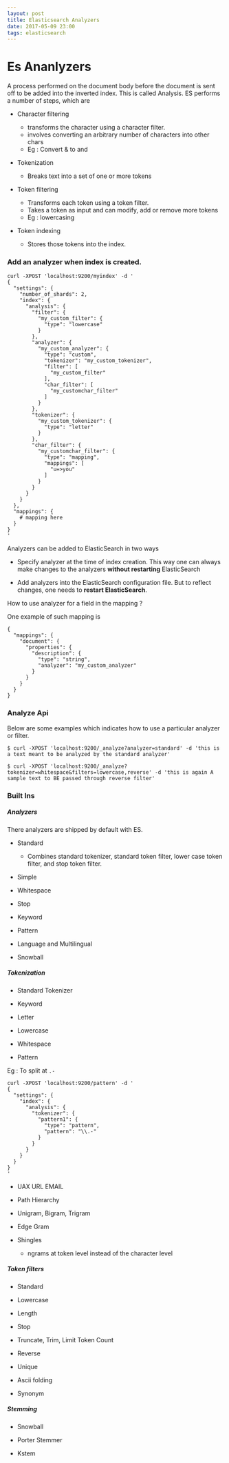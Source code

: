 ```yaml
---
layout: post
title: Elasticsearch Analyzers
date: 2017-05-09 23:00
tags: elasticsearch
---
```


# Es Ananlyzers

A process performed on the document body before the document is sent off to be added into the inverted index. This is called Analysis. ES performs a number of steps, which are

* Character filtering
    - transforms the character using a character filter.
    - involves converting an arbitrary number of characters into other chars
    - Eg : Convert & to and

* Tokenization
    - Breaks text into a set of one or more tokens

* Token filtering
    - Transforms each token using a token filter.
    - Takes a token as input and can modify, add or remove more tokens
    - Eg : lowercasing

* Token indexing
    - Stores those tokens into the index.

### Add an analyzer when index is created.

```
curl -XPOST 'localhost:9200/myindex' -d '
{
  "settings": {
    "number_of_shards": 2,
    "index": {
      "analysis": {
        "filter": {
          "my_custom_filter": {
            "type": "lowercase"
          }
        },
        "analyzer": {
          "my_custom_analyzer": {
            "type": "custom",
            "tokenizer": "my_custom_tokenizer",
            "filter": [
              "my_custom_filter"
            ],
            "char_filter": [
              "my_customchar_filter"
            ]
          }
        },
        "tokenizer": {
          "my_custom_tokenizer": {
            "type": "letter"
          }
        },
        "char_filter": {
          "my_customchar_filter": {
            "type": "mapping",
            "mappings": [
              "u=>you"
            ]
          }
        }
      }
    }
  },
  "mappings": {
    # mapping here
  }
}
'

```

Analyzers can be added to ElasticSearch in two ways

* Specify analyzer at the time of index creation. This way one can always make changes to the analyzers __without restarting__ ElasticSearch

* Add analyzers into the ElasticSearch configuration file. But to reflect changes, one needs to __restart ElasticSearch__.


How to use analyzer for a field in the mapping ?

One example of such mapping is

```
{
  "mappings": {
    "document": {
      "properties": {
        "description": {
          "type": "string",
          "analyzer": "my_custom_analyzer"
        }
      }
    }
  }
}
```

### Analyze Api

Below are some examples which indicates how to use a particular analyzer or filter.

```
$ curl -XPOST 'localhost:9200/_analyze?analyzer=standard' -d 'this is a text meant to be analyzed by the standard analyzer'

$ curl -XPOST 'localhost:9200/_analyze?tokenizer=whitespace&filters=lowercase,reverse' -d 'this is again A sample text to BE passed through reverse filter'

```

### Built Ins


##### Analyzers

There analyzers are shipped by default with ES.

* Standard

    - Combines standard tokenizer, standard token filter, lower case token filter, and stop token filter.

* Simple

* Whitespace

* Stop

* Keyword

* Pattern

* Language and Multilingual

* Snowball

##### Tokenization

* Standard Tokenizer

* Keyword

* Letter

* Lowercase

* Whitespace

* Pattern

Eg : To split at `.-`

```
curl -XPOST 'localhost:9200/pattern' -d '
{
  "settings": {
    "index": {
      "analysis": {
        "tokenizer": {
          "pattern1": {
            "type": "pattern",
            "pattern": "\\.-"
          }
        }
      }
    }
  }
}
'
```

* UAX URL EMAIL

* Path Hierarchy

* Unigram, Bigram, Trigram

* Edge Gram

* Shingles
    - ngrams at token level instead of the character level

##### Token filters

* Standard

* Lowercase

* Length

* Stop

* Truncate, Trim, Limit Token Count

* Reverse

* Unique

* Ascii folding

* Synonym

##### Stemming

* Snowball

* Porter Stemmer

* Kstem



